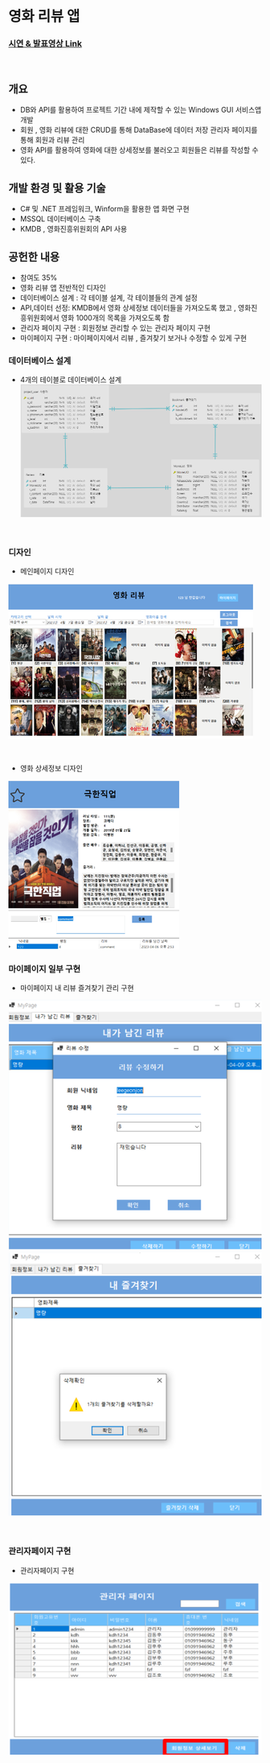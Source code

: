 # **영화 리뷰 앱**
### **[ 시연 & 발표영상 Link ]**

<br>

[시연 & 발표영상 Link]:https://youtu.be/R2bu9cVhz_Q?list=PLedGoSru794_Yr2H12lOkCSZo3Y-VFaEk

## **개요**
- DB와 API를 활용하여 프로젝트 기간 내에 제작할 수 있는 Windows GUI 서비스앱 개발
- 회원 , 영화 리뷰에 대한 CRUD를 통해 DataBase에 데이터 저장 관리자 페이지를 통해 회원과 리뷰 관리 
- 영화 API를 활용하여 영화에 대한 상세정보를 불러오고 회원들은 리뷰를 작성할 수 있다.
  

## **개발 환경 및 활용 기술**
- C# 및 .NET 프레임워크, Winform을 활용한 앱 화면 구현
- MSSQL 데이터베이스 구축
- KMDB , 영화진흥위원회의 API 사용
  
## **공헌한 내용**
- 참여도 35%
- 영화 리뷰 앱 전반적인 디자인 
- 데이터베이스 설계 : 각 테이블 설계, 각 테이블들의 관계 설정
- API,데이터 선정: KMDB에서 영화 상세정보 데이터들을 가져오도록 했고 , 영화진흥위원회에서 영화 1000개의 목록을 가져오도록 함
- 관리자 페이지 구현 : 회원정보 관리할 수 있는 관리자 페이지 구현
- 마이페이지 구현 : 마이페이지에서 리뷰 , 즐겨찾기 보거나 수정할 수 있게 구현



### **데이터베이스 설계** 
- 4개의 테이블로 데이터베이스 설계
![데이터베이스](./Img/ERD.png)

<br>

### **디자인**
- 메인페이지 디자인

![main](./Img/main.png)

<br>

- 영화 상세정보 디자인

![datail](./Img/detail.png)
<br>

### **마이페이지 일부 구현**

- 마이페이지 내 리뷰 즐겨찾기 관리 구현

![mypage1](./Img/mypage1.png)
![mypage2](./Img/mypage2.png)

<br>

### **관리자페이지 구현**

- 관리자페이지 구현

![admin](./Img/admin.png)